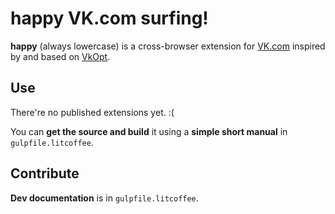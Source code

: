 # happy VK.com surfing!

**happy** (always lowercase) is a cross-browser extension for
[VK.com](http://vk.com) inspired by and based on [VkOpt](http://vkopt.net).

## Use
There're no published extensions yet. :(

You can **get the source and build** it using a **simple short manual** in
`gulpfile.litcoffee`.

## Contribute
**Dev documentation** is in `gulpfile.litcoffee`.
